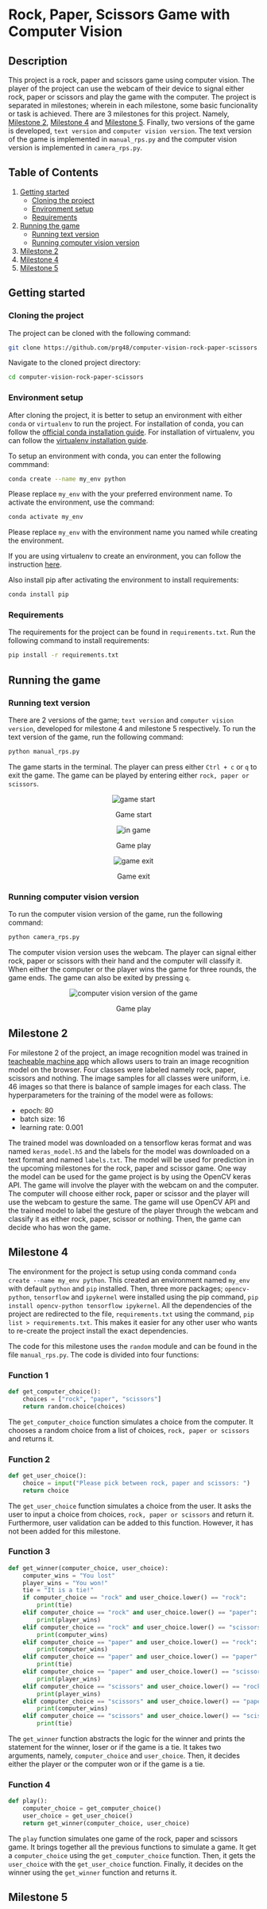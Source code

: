# Rock, Paper, Scissors Game with Computer Vision

## Description
This project is a rock, paper and scissors game using computer vision. The player of the project can use the webcam of their device to signal either rock, paper or scissors and play the game with the computer. The project is separated in milestones; wherein in each milestone, some basic funcionality or task is achieved. There are 3 milestones for this project. Namely, [Milestone 2](#milestone-2), [Milestone 4](#milestone-4) and [Milestone 5](#milestone-5). Finally, two versions of the game is developed, `text version` and `computer vision version`. The text version of the game is implemented in `manual_rps.py` and the computer vision version is implemented in `camera_rps.py`.

## Table of Contents
1. [Getting started](#getting-started)
    - [Cloning the project](#cloning-the-project)
    - [Environment setup](#environment-setup)
    - [Requirements](#requirements)
2. [Running the game](#running-the-game)
    - [Running text version](#running-text-version)
    - [Running computer vision version](#running-computer-vision-version)
4. [Milestone 2](#milestone-2)
5. [Milestone 4](#milestone-4)
6. [Milestone 5](#milestone-5)

## Getting started
### Cloning the project
The project can be cloned with the following command:
```bash
git clone https://github.com/prg48/computer-vision-rock-paper-scissors.git
```

Navigate to the cloned project directory:
```bash
cd computer-vision-rock-paper-scissors
```

### Environment setup
After cloning the project, it is better to setup an environment with either `conda` or `virtualenv` to run the project. For installation of conda, you can follow the [official conda installation guide](https://docs.conda.io/projects/conda/en/latest/user-guide/install/index.html). For installation of virtualenv, you can follow the [virtualenv installation guide](https://virtualenv.pypa.io/en/latest/installation.html).

To setup an environment with conda, you can enter the following commmand:
```bash
conda create --name my_env python
```
Please replace `my_env` with the your preferred environment name. 
To activate the environment, use the command:
```bash
conda activate my_env
```
Please replace `my_env` with the environment name you named while creating the environment.

If you are using virtualenv to create an environment, you can follow the instruction [here](https://docs.python.org/3/library/venv.html).

Also install pip after activating the environment to install requirements:
```bash
conda install pip
```

### Requirements
The requirements for the project can be found in `requirements.txt`. Run the following command to install requirements:
```bash
pip install -r requirements.txt
```

## Running the game
### Running text version
There are 2 versions of the game; `text version` and `computer vision version`, developed for milestone 4 and milestone 5 respectively. To run the text version of the game, run the following command:
```bash
python manual_rps.py
```

The game starts in the terminal. The player can press either `Ctrl + c` or `q` to exit the game. The game can be played by entering either `rock, paper or scissors`.

<div align="center">
  <img src="./images/text-version-welcome.png" alt="game start">
  <p>Game start</p>
</div>

<div align="center">
  <img src="./images/text-version-game.png" alt="in game">
  <p>Game play</p>
</div>

<div align="center">
  <img src="./images/text-version-exit.png" alt="game exit">
  <p>Game exit</p>
</div>

### Running computer vision version
To run the computer vision version of the game, run the following command:
```bash
python camera_rps.py
```

The computer vision version uses the webcam. The player can signal either rock, paper or scissors with their hand and the computer will classify it. When either the computer or the player wins the game for three rounds, the game ends. The game can also be exited by pressing `q`.

<div align="center">
    <img src="./images/computer-vision-version.png" alt="computer vision version of the game">
    <p>Game play</p>
</div>

## Milestone 2
For milestone 2 of the project, an image recognition model was trained in [teacheable machine app](https://teachablemachine.withgoogle.com/) which allows users to train an image recognition model on the browser. Four classes were labeled namely rock, paper, scissors and nothing. The image samples for all classes were uniform, i.e. 46 images so that there is balance of sample images for each class. The hyperparameters for the training of the model were as follows:
* epoch: 80
* batch size: 16
* learning rate: 0.001

The trained model was downloaded on a tensorflow keras format and was named `keras_model.h5` and the labels for the model was downloaded on a text format and named `labels.txt`. The model will be used for prediction in the upcoming milestones for the rock, paper and scissor game. One way the model can be used for the game project is by using the OpenCV keras API. The game will involve the player with the webcam on and the computer. The computer will choose either rock, paper or scissor and the player will use the webcam to gesture the same. The game will use OpenCV API and the trained model to label the gesture of the player through the webcam and classify it as either rock, paper, scissor or nothing. Then, the game can decide who has won the game.

## Milestone 4
The environment for the project is setup using conda command `conda create --name my_env python`. This created an environment named `my_env` with default `python` and `pip` installed. Then, three more packages; `opencv-python`, `tensorflow` and `ipykernel` were installed using the pip command, `pip install opencv-python tensorflow ipykernel`. All the dependencies of the project are redirected to the file, `requirements.txt` using the command, `pip list > requirements.txt`. This makes it easier for any other user who wants to re-create the project install the exact dependencies. 

The code for this milestone uses the `random` module and can be found in the file `manual_rps.py`. The code is divided into four functions:
### Function 1
```python
def get_computer_choice():
    choices = ["rock", "paper", "scissors"]
    return random.choice(choices)
```
The `get_computer_choice` function simulates a choice from the computer. It chooses a random choice from a list of choices, `rock, paper or scissors` and returns it.

### Function 2
```python
def get_user_choice():
    choice = input("Please pick between rock, paper and scissors: ")
    return choice
```
The `get_user_choice` function simulates a choice from the user. It asks the user to input a choice from choices, `rock, paper or scissors` and return it. Furthermore, user validation can be added to this function. However, it has not been added for this milestone.

### Function 3
```python
def get_winner(computer_choice, user_choice):
    computer_wins = "You lost"
    player_wins = "You won!"
    tie = "It is a tie!"
    if computer_choice == "rock" and user_choice.lower() == "rock":
        print(tie)
    elif computer_choice == "rock" and user_choice.lower() == "paper":
        print(player_wins)
    elif computer_choice == "rock" and user_choice.lower() == "scissors":
        print(computer_wins)
    elif computer_choice == "paper" and user_choice.lower() == "rock":
        print(computer_wins)
    elif computer_choice == "paper" and user_choice.lower() == "paper":
        print(tie)
    elif computer_choice == "paper" and user_choice.lower() == "scissors":
        print(player_wins)
    elif computer_choice == "scissors" and user_choice.lower() == "rock":
        print(player_wins)
    elif computer_choice == "scissors" and user_choice.lower() == "paper":
        print(computer_wins)
    elif computer_choice == "scissors" and user_choice.lower() == "scissors":
        print(tie)
```
The `get_winner` function abstracts the logic for the winner and prints the statement for the winner, loser or if the game is a tie. It takes two arguments, namely, `computer_choice` and `user_choice`. Then, it decides either the player or the computer won or if the game is a tie.

### Function 4
```python
def play():
    computer_choice = get_computer_choice()
    user_choice = get_user_choice()
    return get_winner(computer_choice, user_choice)
```
The `play` function simulates one game of the rock, paper and scissors game. It brings together all the previous functions to simulate a game. It get a `computer_choice` using the `get_computer_choice` function. Then, it gets the `user_choice` with the `get_user_choice` function. Finally, it decides on the winner using the `get_winner` function and returns it.

## Milestone 5